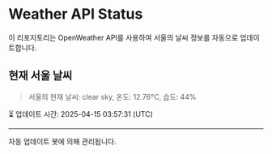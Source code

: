 
# Weather API Status

이 리포지토리는 OpenWeather API를 사용하여 서울의 날씨 정보를 자동으로 업데이트합니다.

## 현재 서울 날씨
> 서울의 현재 날씨: clear sky, 온도: 12.76°C, 습도: 44%

⏳ 업데이트 시간: 2025-04-15 03:57:31 (UTC)

---
자동 업데이트 봇에 의해 관리됩니다.
